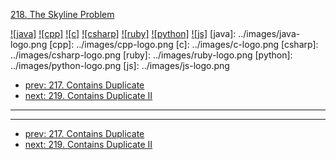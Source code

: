 [218. The Skyline Problem](https://leetcode.com/problems/the-skyline-problem/)

[![java]](../java/218-the-skyline-problem.md)
[![cpp]](../cpp/218-the-skyline-problem.md)
[![c]](../c/218-the-skyline-problem.md)
[![csharp]](../csharp/218-the-skyline-problem.md)
[![ruby]](../ruby/218-the-skyline-problem.md)
[![python]](../python/218-the-skyline-problem.md)
[![js]](../js/218-the-skyline-problem.md)
[java]: ../images/java-logo.png
[cpp]: ../images/cpp-logo.png
[c]: ../images/c-logo.png
[csharp]: ../images/csharp-logo.png
[ruby]: ../images/ruby-logo.png
[python]: ../images/python-logo.png
[js]: ../images/js-logo.png

- [prev: 217. Contains Duplicate](217-contains-duplicate.md)
- [next: 219. Contains Duplicate II](219-contains-duplicate-ii.md)

---



---

- [prev: 217. Contains Duplicate](217-contains-duplicate.md)
- [next: 219. Contains Duplicate II](219-contains-duplicate-ii.md)
